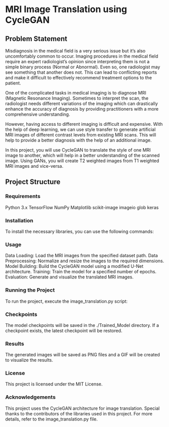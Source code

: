 # MRI Image Translation using CycleGAN

## Problem Statement

Misdiagnosis in the medical field is a very serious issue but it’s also uncomfortably common to occur. Imaging procedures in the medical field require an expert radiologist’s opinion since interpreting them is not a simple binary process (Normal or Abnormal). Even so, one radiologist may see something that another does not. This can lead to conflicting reports and make it difficult to effectively recommend treatment options to the patient.

One of the complicated tasks in medical imaging is to diagnose MRI (Magnetic Resonance Imaging). Sometimes to interpret the scan, the radiologist needs different variations of the imaging which can drastically enhance the accuracy of diagnosis by providing practitioners with a more comprehensive understanding.

However, having access to different imaging is difficult and expensive. With the help of deep learning, we can use style transfer to generate artificial MRI images of different contrast levels from existing MRI scans. This will help to provide a better diagnosis with the help of an additional image.

In this project, you will use CycleGAN to translate the style of one MRI image to another, which will help in a better understanding of the scanned image. Using GANs, you will create T2 weighted images from T1 weighted MRI images and vice-versa.

## Project Structure

### Requirements

Python 3.x
TensorFlow
NumPy
Matplotlib
scikit-image
imageio
glob
keras

### Installation

To install the necessary libraries, you can use the following commands:

### Usage

Data Loading: Load the MRI images from the specified dataset path.
Data Preprocessing: Normalize and resize the images to the required dimensions.
Model Building: Build the CycleGAN model using a modified U-Net architecture.
Training: Train the model for a specified number of epochs.
Evaluation: Generate and visualize the translated MRI images.

### Running the Project

To run the project, execute the image_translation.py script:

### Checkpoints

The model checkpoints will be saved in the ./Trained_Model directory. If a checkpoint exists, the latest checkpoint will be restored.

### Results

The generated images will be saved as PNG files and a GIF will be created to visualize the results.

### License

This project is licensed under the MIT License.

### Acknowledgements

This project uses the CycleGAN architecture for image translation.
Special thanks to the contributors of the libraries used in this project.
For more details, refer to the image_translation.py file.
